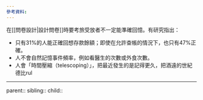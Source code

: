 ```yaml
---
參考資料:
---
```

在[[問卷設計|設計問卷]]時要考旅受放者不一定能準確回憶。有研究指出：
- 只有31%的人能正確回想存款餘額；即使在允許查帳的情況下，也只有47%正確。
- 人不會自然記憶事件頻率，例如看醫生的次數或外食次數。
- 人會「時間壓縮（telescoping）」，把最近發生的是記得更久，把酒遠的世紀德比rul
- - -
parent::
sibling::
child::